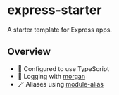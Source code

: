 # express-starter

A starter template for Express apps.

## Overview

- 🔑 Configured to use TypeScript
- 🔎 Logging with [morgan](https://github.com/expressjs/morgan)
- 🪄 Aliases using [module-alias](https://github.com/ilearnio/module-alias)
